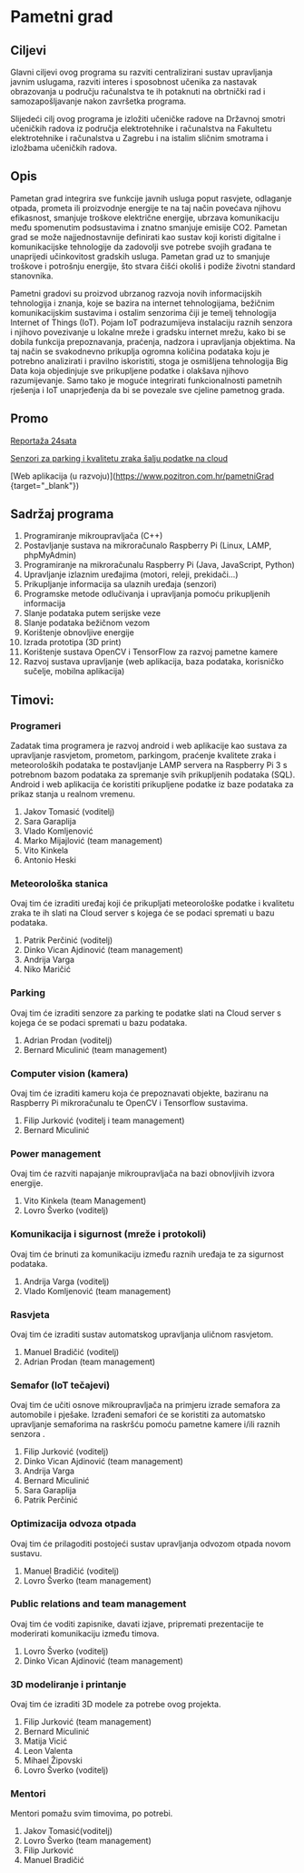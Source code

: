 # Pametni grad

## Ciljevi
Glavni ciljevi ovog programa su razviti centralizirani sustav upravljanja javnim uslugama, razviti interes i sposobnost učenika za nastavak obrazovanja u području računalstva te ih potaknuti na obrtnički rad i samozapošljavanje nakon završetka programa.

Slijedeći cilj ovog programa je izložiti učeničke radove na Državnoj smotri učeničkih radova iz područja elektrotehnike i računalstva na Fakultetu elektrotehnike i računalstva u Zagrebu i na istalim sličnim smotrama i izložbama učeničkih radova.

## Opis
Pametan grad integrira sve funkcije javnih usluga poput rasvjete, odlaganje otpada,  prometa ili proizvodnje energije te na taj način povećava njihovu efikasnost, smanjuje troškove električne energije, ubrzava komunikaciju među spomenutim podsustavima i znatno smanjuje emisije CO2. Pametan grad se može najjednostavnije definirati kao sustav koji koristi digitalne i komunikacijske tehnologije da zadovolji sve potrebe svojih građana te unaprijedi učinkovitost gradskih usluga. Pametan grad uz to smanjuje troškove i potrošnju energije, što stvara čišći okoliš i podiže životni standard stanovnika.

Pametni gradovi su proizvod ubrzanog razvoja novih informacijskih tehnologija i znanja, koje se bazira na internet tehnologijama, bežičnim komunikacijskim sustavima i ostalim senzorima čiji je temelj tehnologija Internet of Things (IoT). Pojam IoT podrazumijeva instalaciju raznih senzora i njihovo povezivanje u lokalne mreže i gradsku internet mrežu, kako bi se dobila funkcija prepoznavanja, praćenja, nadzora i upravljanja objektima. Na taj način se svakodnevno prikuplja ogromna količina podataka koju je potrebno analizirati i pravilno iskoristiti, stoga je osmišljena tehnologija Big Data koja objedinjuje sve prikupljene podatke i olakšava njihovo razumijevanje. Samo tako je moguće integrirati funkcionalnosti pametnih rješenja i IoT unaprjeđenja da bi se povezale sve cjeline pametnog grada.

## Promo 

[Reportaža 24sata](https://www.24sata.hr/video/pametni-grad-u-hrvatskoj-zelimo-ljudima-ustedjeti-novac-602395)

[Senzori za parking i kvalitetu zraka šalju podatke na cloud](https://youtu.be/Tnwm2xuqHHU)

[Web aplikacija (u razvoju)](https://www.pozitron.com.hr/pametniGrad {target="_blank"})

## Sadržaj programa    
1. Programiranje mikroupravljača (C++)
2. Postavljanje sustava na mikroračunalo Raspberry Pi (Linux, LAMP, phpMyAdmin)
3. Programiranje na mikroračunalu Raspberry Pi (Java, JavaScript, Python)
4. Upravljanje izlaznim uređajima (motori, releji, prekidači…)
5. Prikupljanje informacija sa ulaznih uređaja (senzori)
6. Programske metode odlučivanja i upravljanja pomoću prikupljenih informacija
7. Slanje podataka putem serijske veze
8. Slanje podataka bežičnom vezom
9. Korištenje obnovljive energije
10. Izrada prototipa (3D print)
11. Korištenje sustava OpenCV i TensorFlow za razvoj pametne kamere
12. Razvoj sustava upravljanje (web aplikacija, baza podataka, korisničko sučelje, mobilna aplikacija)

## Timovi:

### Programeri

Zadatak tima programera je razvoj android i web aplikacije kao sustava za upravljanje rasvjetom, prometom, parkingom, praćenje kvalitete zraka i meteoroloških podataka te postavljanje LAMP servera na Raspberry Pi 3 s potrebnom bazom podataka za spremanje svih prikupljenih podataka (SQL). Android i web aplikacija će koristiti prikupljene podatke iz baze podataka za prikaz stanja u realnom vremenu.

1. Jakov Tomasić (voditelj)
2. Sara Garaplija
3. Vlado Komljenović
4. Marko Mijajlović (team management)
5. Vito Kinkela
6. Antonio Heski

### Meteorološka stanica

Ovaj tim će izraditi uređaj koji će prikupljati meteorološke podatke i kvalitetu zraka te ih slati na Cloud server s kojega će se podaci spremati u bazu podataka.

1. Patrik Perčinić (voditelj)
2. Dinko Vican Ajdinović (team management)
3. Andrija Varga
4. Niko Maričić

### Parking

Ovaj tim će izraditi senzore za parking te podatke slati na Cloud server s kojega će se podaci spremati u bazu podataka.

1. Adrian Prodan (voditelj)
2. Bernard Miculinić (team management)

### Computer vision (kamera)

Ovaj tim će izraditi kameru koja će prepoznavati objekte, baziranu na Raspberry Pi mikroračunalu te OpenCV i Tensorflow sustavima.

1. Filip Jurković (voditelj i team management)
2. Bernard Miculinić

### Power management

Ovaj tim će razviti napajanje mikroupravljača na bazi obnovljivih izvora energije.

1. Vito Kinkela (team Management)
2. Lovro Šverko (voditelj)

### Komunikacija i sigurnost (mreže i protokoli)

Ovaj tim će brinuti za komunikaciju između raznih uređaja te za sigurnost podataka.

1. Andrija Varga (voditelj)
2. Vlado Komljenović (team management)


### Rasvjeta

Ovaj tim će izraditi sustav automatskog upravljanja uličnom rasvjetom.

1. Manuel Bradičić (voditelj)
2. Adrian Prodan (team management)

### Semafor (IoT tečajevi)

Ovaj tim će učiti osnove mikroupravljača na primjeru izrade semafora za automobile i pješake. Izrađeni semafori će se koristiti za automatsko upravljanje semaforima na raskršću pomoću pametne kamere i/ili raznih senzora .

1. Filip Jurković (voditelj)
2. Dinko Vican Ajdinović (team management)
3. Andrija Varga
4. Bernard Miculinić
5. Sara Garaplija
6. Patrik Perčinić

### Optimizacija odvoza otpada

Ovaj tim će prilagoditi postojeći sustav upravljanja odvozom otpada novom sustavu.

1. Manuel Bradičić (voditelj)
2. Lovro Šverko (team management)

### Public relations and team management

Ovaj tim će voditi zapisnike, davati izjave, pripremati prezentacije te moderirati komunikaciju između timova.

1. Lovro Šverko (voditelj)
2. Dinko Vican Ajdinović (team management)

### 3D modeliranje i printanje

Ovaj tim će izraditi 3D modele za potrebe ovog projekta.

1. Filip Jurković (team management)
2. Bernard Miculinić
3. Matija Vicić
4. Leon Valenta
5. Mihael Žipovski
6. Lovro Šverko (voditelj)

### Mentori

Mentori pomažu svim timovima, po potrebi.

1. Jakov Tomasić(voditelj)
2. Lovro Šverko (team management)
3. Filip Jurković
4. Manuel Bradičić
